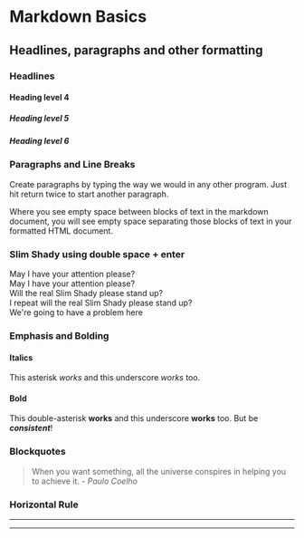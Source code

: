 # Markdown Basics

## Headlines, paragraphs and other formatting

### Headlines

#### Heading level 4
##### Heading level 5
##### Heading level 6


### Paragraphs and Line Breaks
Create paragraphs by typing the way we would in any other program. Just hit return twice to start another paragraph.

Where you see empty space between blocks of text in the markdown document, you will see empty space separating those blocks of text in your formatted HTML document.

### Slim Shady using double space + enter
May I have your attention please?  
May I have your attention please?  
Will the real Slim Shady please stand up?  
I repeat will the real Slim Shady please stand up?  
We're going to have a problem here

### Emphasis and Bolding

#### Italics

This asterisk *works* and this underscore _works_ too.

#### Bold

This double-asterisk **works** and this underscore __works__ too. But be ***consistent***!

### Blockquotes

> When you want something, all the universe conspires in helping you to achieve it. - *Paulo Coelho*

### Horizontal Rule
----------
***
